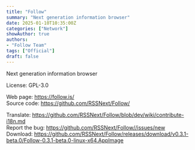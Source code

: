 ```yaml
---
title: "Follow"
summary: "Next generation information browser"
date: 2025-01-10T10:35:00Z
categories: ["Network"]
showAuthor: true
authors:
- "Follow Team"
tags: ["Official"]
draft: false
---
```


Next generation information browser

License: GPL-3.0

Web page: <https://follow.is/>  
Source code: <https://github.com/RSSNext/Follow/>

Translate: <https://github.com/RSSNext/Follow/blob/dev/wiki/contribute-i18n.md>  
Report the bug: <https://github.com/RSSNext/Follow//issues/new>  
Download: <https://github.com/RSSNext/Follow/releases/download/v0.3.1-beta.0/Follow-0.3.1-beta.0-linux-x64.AppImage>
